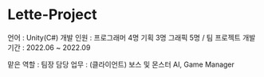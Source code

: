 # Lette-Project

언어 : Unity(C#)
개발 인원 : 프로그래머 4명
기획 3명
그래픽 5명
/ 팀 프로젝트
개발 기간 : 2022.06 ~ 2022.09

맡은 역할 : 팀장
담당 업무 : (클라이언트) 보스 및 몬스터 AI, Game Manager
